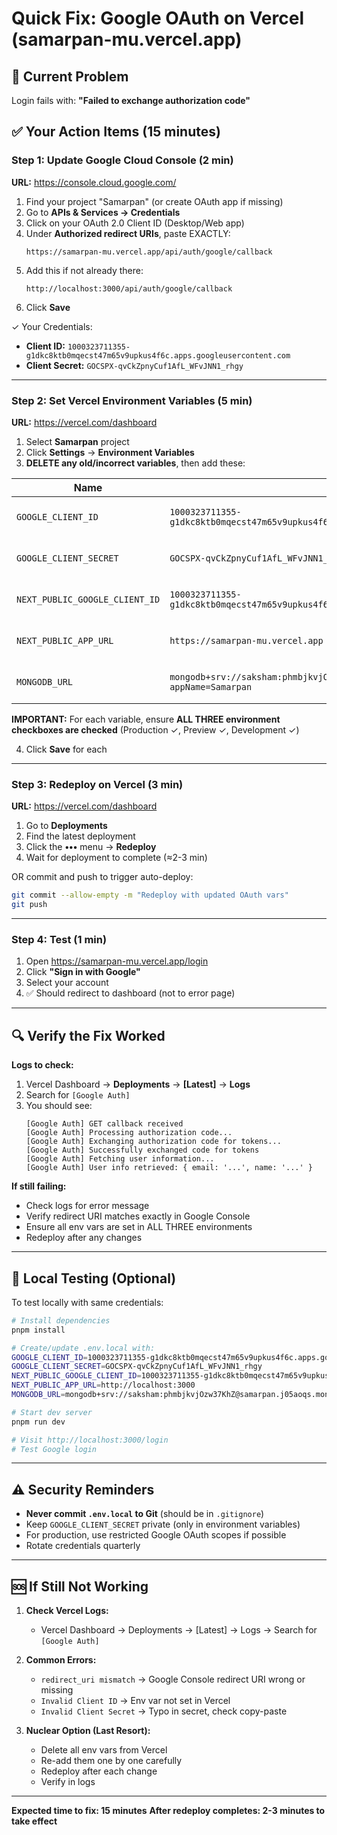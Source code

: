 # Quick Fix: Google OAuth on Vercel (samarpan-mu.vercel.app)

## 🚨 Current Problem
Login fails with: **"Failed to exchange authorization code"**

## ✅ Your Action Items (15 minutes)

### Step 1: Update Google Cloud Console (2 min)
**URL:** https://console.cloud.google.com/

1. Find your project "Samarpan" (or create OAuth app if missing)
2. Go to **APIs & Services → Credentials**
3. Click on your OAuth 2.0 Client ID (Desktop/Web app)
4. Under **Authorized redirect URIs**, paste EXACTLY:
   ```
   https://samarpan-mu.vercel.app/api/auth/google/callback
   ```
5. Add this if not already there:
   ```
   http://localhost:3000/api/auth/google/callback
   ```
6. Click **Save**

✓ Your Credentials:
- **Client ID:** `1000323711355-g1dkc8ktb0mqecst47m65v9upkus4f6c.apps.googleusercontent.com`
- **Client Secret:** `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`

---

### Step 2: Set Vercel Environment Variables (5 min)
**URL:** https://vercel.com/dashboard

1. Select **Samarpan** project
2. Click **Settings** → **Environment Variables**
3. **DELETE any old/incorrect variables**, then add these:

| Name | Value | Environments |
|------|-------|--------------|
| `GOOGLE_CLIENT_ID` | `1000323711355-g1dkc8ktb0mqecst47m65v9upkus4f6c.apps.googleusercontent.com` | ✅ Production, Preview, Development |
| `GOOGLE_CLIENT_SECRET` | `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` | ✅ Production, Preview, Development |
| `NEXT_PUBLIC_GOOGLE_CLIENT_ID` | `1000323711355-g1dkc8ktb0mqecst47m65v9upkus4f6c.apps.googleusercontent.com` | ✅ Production, Preview, Development |
| `NEXT_PUBLIC_APP_URL` | `https://samarpan-mu.vercel.app` | ✅ Production, Preview, Development |
| `MONGODB_URL` | `mongodb+srv://saksham:phmbjkvjOzw37KhZ@samarpan.j05aoqs.mongodb.net/?appName=Samarpan` | ✅ Production, Preview, Development |

**IMPORTANT:** For each variable, ensure **ALL THREE environment checkboxes are checked** (Production ✓, Preview ✓, Development ✓)

4. Click **Save** for each

---

### Step 3: Redeploy on Vercel (3 min)
**URL:** https://vercel.com/dashboard

1. Go to **Deployments**
2. Find the latest deployment 
3. Click the **•••** menu → **Redeploy**
4. Wait for deployment to complete (≈2-3 min)

OR commit and push to trigger auto-deploy:
```bash
git commit --allow-empty -m "Redeploy with updated OAuth vars"
git push
```

---

### Step 4: Test (1 min)

1. Open https://samarpan-mu.vercel.app/login
2. Click **"Sign in with Google"**
3. Select your account
4. ✅ Should redirect to dashboard (not to error page)

---

## 🔍 Verify the Fix Worked

**Logs to check:**
1. Vercel Dashboard → **Deployments** → **[Latest]** → **Logs**
2. Search for `[Google Auth]`
3. You should see:
   ```
   [Google Auth] GET callback received
   [Google Auth] Processing authorization code...
   [Google Auth] Exchanging authorization code for tokens...
   [Google Auth] Successfully exchanged code for tokens
   [Google Auth] Fetching user information...
   [Google Auth] User info retrieved: { email: '...', name: '...' }
   ```

**If still failing:**
- Check logs for error message
- Verify redirect URI matches exactly in Google Console
- Ensure all env vars are set in ALL THREE environments
- Redeploy after any changes

---

## 📝 Local Testing (Optional)

To test locally with same credentials:

```bash
# Install dependencies
pnpm install

# Create/update .env.local with:
GOOGLE_CLIENT_ID=1000323711355-g1dkc8ktb0mqecst47m65v9upkus4f6c.apps.googleusercontent.com
GOOGLE_CLIENT_SECRET=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
NEXT_PUBLIC_GOOGLE_CLIENT_ID=1000323711355-g1dkc8ktb0mqecst47m65v9upkus4f6c.apps.googleusercontent.com
NEXT_PUBLIC_APP_URL=http://localhost:3000
MONGODB_URL=mongodb+srv://saksham:phmbjkvjOzw37KhZ@samarpan.j05aoqs.mongodb.net/?appName=Samarpan

# Start dev server
pnpm run dev

# Visit http://localhost:3000/login
# Test Google login
```

---

## ⚠️ Security Reminders

- **Never commit `.env.local` to Git** (should be in `.gitignore`)
- Keep `GOOGLE_CLIENT_SECRET` private (only in environment variables)
- For production, use restricted Google OAuth scopes if possible
- Rotate credentials quarterly

---

## 🆘 If Still Not Working

1. **Check Vercel Logs:**
   - Vercel Dashboard → Deployments → [Latest] → Logs → Search for `[Google Auth]`

2. **Common Errors:**
   - `redirect_uri mismatch` → Google Console redirect URI wrong or missing
   - `Invalid Client ID` → Env var not set in Vercel
   - `Invalid Client Secret` → Typo in secret, check copy-paste

3. **Nuclear Option (Last Resort):**
   - Delete all env vars from Vercel
   - Re-add them one by one carefully
   - Redeploy after each change
   - Verify in logs

---

**Expected time to fix: 15 minutes**
**After redeploy completes: 2-3 minutes to take effect**
